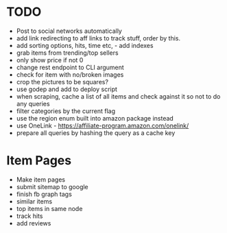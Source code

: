 TODO
====

- Post to social networks automatically
- add link redirecting to aff links to track stuff, order by this.
- add sorting options, hits, time etc, - add indexes
- grab items from trending/top sellers
- only show price if not 0
- change rest endpoint to CLI argument
- check for item with no/broken images
- crop the pictures to be squares?
- use godep and add to deploy script
- when scraping, cache a list of all items and check against it so not to do any queries
- filter categories by the current flag
- use the region enum built into amazon package instead
- use OneLink - https://affiliate-program.amazon.com/onelink/
- prepare all queries by hashing the query as a cache key

Item Pages
==========

- Make item pages
- submit sitemap to google
- finish fb graph tags
- similar items
- top items in same node
- track hits
- add reviews

